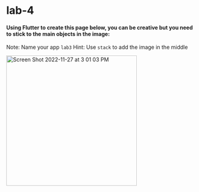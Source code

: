 
# lab-4

#### Using Flutter to create this page below, you can be creative but you need to stick to the main objects in the image:

Note: Name your app `lab3`
Hint: Use `stack` to add the image in the middle

<img width="346" alt="Screen Shot 2022-11-27 at 3 01 03 PM" src="https://user-images.githubusercontent.com/74452750/204134207-3497c86b-9523-4219-a23a-d86c1d82db40.png">
